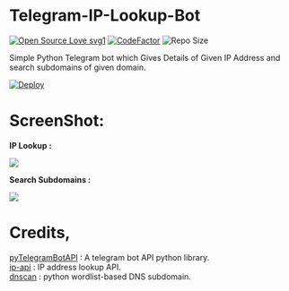 # Telegram-IP-Lookup-Bot

[![Open Source Love svg1](https://badges.frapsoft.com/os/v1/open-source.png?v=103)](https://github.com/code-rgb/userge-x)
[![CodeFactor](https://www.codefactor.io/repository/github/code-rgb/userge-x/badge?&style=flat-square)](https://www.codefactor.io/repository/github/code-rgb/userge-x)
![Repo Size](https://img.shields.io/github/repo-size/itsAPK/Telegram-IP-Lookup-Bot?style=flat-square)

Simple Python Telegram bot which Gives Details of Given IP Address and search subdomains of given domain.

[![Deploy](https://www.herokucdn.com/deploy/button.svg)](https://heroku.com/deploy)

# ScreenShot:
<b>IP Lookup :</b>

<img src="https://github.com/itsAPK/Telegram-IP-Lookup-Bot/blob/master/Screenshot%20(791).png">

<b>Search Subdomains :</b>

<img src="https://github.com/itsAPK/Telegram-IP-Lookup-Bot/blob/master/Screenshot%20(803).png">

# Credits,

[pyTelegramBotAPI](https://github.com/eternnoir/pyTelegramBotAPI) : A telegram bot API python library.<br/>
[ip-api](http://ip-api.com) : IP address lookup API.<br/>
[dnscan](https://github.com/rbsec/dnscan.git) : python wordlist-based DNS subdomain.
